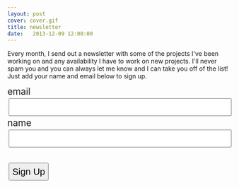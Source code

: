 ```yaml
---
layout: post
cover: cover.gif
title: newsletter
date:   2013-12-09 12:00:00
---
```


<style>
button, input, select, textarea {
  margin: 3px;
  padding: 6px;
  font-size: 1.3rem;
}

.email-input {
  width: 100%;
}

.input-header {
  font-size:1.3rem;
}

#signup-card {
  max-width: 30vmax;
}

#confirm-button {
  margin-top: 2rem;
}

#signup-content {
  font-size: 1.3rem;
}
</style>

Every month, I send out a newsletter with some of the projects I've been working on and any availability I have to work on new projects. I'll never spam you and you can always let me know and I can take you off of the list! Just add your name and email below to sign up.


<div id="signup-card">
  <div id="signup-content">
    <form action="#" onsubmit="submitEmail();return false">
      <div class="input-header">email</div>
      <div><input class="email-input" id="email"></div>
      <div class="input-header">name</div>
      <div><input class="email-input" id="name"></div>
      <input type="submit" id="confirm-button" value="Sign Up">
    </form>
  </div>
</div>


<script>
  function submitEmail() {
    const url = 'https://parseapi.back4app.com/classes/emails';
    const headers = {
      'Content-Type': 'application/json',
      'Accept': 'application/json',
      "X-Parse-Application-Id":"sQt4Uwm3nFXvFRthCfYUvAC5Aj5uhYnMX7sGlD9v",
      "X-Parse-REST-API-Key": atob("TU9teTM2Q3cyWFloMndiczR1TDBFeGhsbDg2U2dZUEJUUWJoSXc2NQ=="),
      "Content-Type":" application/json",
    };

    fetch(url, {
      method: 'POST', // or 'PUT'
      body: JSON.stringify({"email":document.getElementById("email").value, "name":document.getElementById("name").value}), 
      headers: headers
    }).then(res => {
        res.json();

        let card = document.getElementById("signup-content");
        card.innerHTML = "Signup successful!<br/>Redirecting to the home page..."
        setTimeout( () => {
          window.location.href = "https://aaron.work";
        }, 3000);
    })
  }
</script>